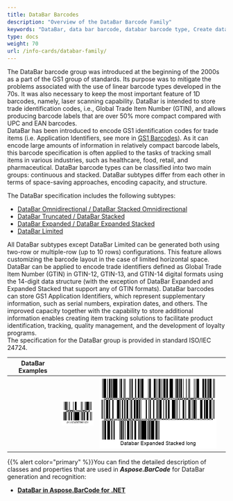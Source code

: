 ```yaml
---
title: DataBar Barcodes
description: "Overview of the DataBar Barcode Family"
keywords: "DataBar, data bar barcode, databar barcode type, Create databar barcodes, databar stacked, Read databar codes, what is databar, databar stacked barcodes, generate databar barcode, matrix barcodes, 1D barcodes, stacked linear barcodes, gs1, gs1 barcodes, gs1 databar, databar generator, databar reader, recognise data bar codes, scan databar barcode, databar family, databar expanded, databar limited, databar truncated"
type: docs
weight: 70
url: /info-cards/databar-family/
---
```


The DataBar barcode group was introduced at the beginning of the 2000s as a part of the GS1 group of standards. Its purpose was to mitigate the problems associated with the use of linear barcode types developed in the 70s. It was also necessary to keep the most important feature of 1D barcodes, namely, laser scanning capability.
DataBar is intended to store trade identification codes, i.e., Global Trade Item Number (GTIN), and allows producing barcode labels that are over 50% more compact compared with UPC and EAN barcodes.  
DataBar has been introduced to encode GS1 identification codes for trade items (i.e. Application Identifiers, see more in [GS1 Barcodes](/barcode/net/generating-barcodes-using-new-barcode-generation-api/)). As it can encode large amounts of information in relatively compact barcode labels, this barcode specification is often applied to the tasks of tracking small items in various industries, such as healthcare, food, retail, and pharmaceutical. DataBar barcode types can be classified into two main groups: continuous and stacked. DataBar subtypes differ from each other in terms of space-saving approaches, encoding capacity, and structure.

The DataBar specification includes the following subtypes: 
- [DataBar Omnidirectional / DataBar Stacked Omnidirectional](/barcode/info-cards/databar-omnidirectional/)
- [DataBar Truncated / DataBar Stacked](/barcode/info-cards/databar-truncated/)
- [DataBar Expanded / DataBar Expanded Stacked](/barcode/info-cards/databar-expanded/)
- [DataBar Limited](/barcode/info-cards/databar-limited/)
  
All DataBar subtypes except DataBar Limited can be generated both using two-row or multiple-row (up to 10 rows) configurations. This feature allows customizing the barcode layout in the case of limited horizontal space. DataBar can be applied to encode trade identifiers defined as Global Trade Item Number (GTIN) in GTIN-12, GTIN-13, and GTIN-14 digital formats using the 14-digit data structure (with the exception of DataBar Expanded and Expanded Stacked that support any of GTIN formats). DataBar barcodes can store GS1 Application Identifiers, which represent supplementary information, such as serial numbers, expiration dates, and others. The improved capacity together with the capability to store additional information enables creating item tracking solutions to facilitate product identification, tracking, quality management, and the development of loyalty programs.  
The specification for the DataBar group is provided in standard ISO/IEC 24724. 

|DataBar Examples| | | |
| :-: | :-: | :-: | :-: |
| |<img src="databaraspectratio15.png" alt="DataBar Barcode Sample 1">|<img src="databarrows3.png" alt="DataBar Barcode Sample 2">|
  
{{% alert color="primary" %}}You can find the detailed description of classes and properties that are used in ***Aspose.BarCode*** for DataBar generation and recognition:
- [**DataBar in Aspose.BarCode for .NET**](/barcode/net/databar-barcodes/)
